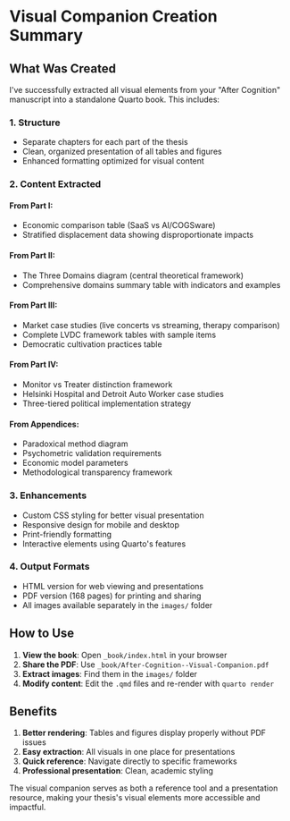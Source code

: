 # Visual Companion Creation Summary

## What Was Created

I've successfully extracted all visual elements from your "After Cognition" manuscript into a standalone Quarto book. This includes:

### 1. **Structure**
- Separate chapters for each part of the thesis
- Clean, organized presentation of all tables and figures
- Enhanced formatting optimized for visual content

### 2. **Content Extracted**

#### From Part I:
- Economic comparison table (SaaS vs AI/COGSware)
- Stratified displacement data showing disproportionate impacts

#### From Part II:
- The Three Domains diagram (central theoretical framework)
- Comprehensive domains summary table with indicators and examples

#### From Part III:
- Market case studies (live concerts vs streaming, therapy comparison)
- Complete LVDC framework tables with sample items
- Democratic cultivation practices table

#### From Part IV:
- Monitor vs Treater distinction framework
- Helsinki Hospital and Detroit Auto Worker case studies
- Three-tiered political implementation strategy

#### From Appendices:
- Paradoxical method diagram
- Psychometric validation requirements
- Economic model parameters
- Methodological transparency framework

### 3. **Enhancements**
- Custom CSS styling for better visual presentation
- Responsive design for mobile and desktop
- Print-friendly formatting
- Interactive elements using Quarto's features

### 4. **Output Formats**
- HTML version for web viewing and presentations
- PDF version (168 pages) for printing and sharing
- All images available separately in the `images/` folder

## How to Use

1. **View the book**: Open `_book/index.html` in your browser
2. **Share the PDF**: Use `_book/After-Cognition--Visual-Companion.pdf`
3. **Extract images**: Find them in the `images/` folder
4. **Modify content**: Edit the `.qmd` files and re-render with `quarto render`

## Benefits

1. **Better rendering**: Tables and figures display properly without PDF issues
2. **Easy extraction**: All visuals in one place for presentations
3. **Quick reference**: Navigate directly to specific frameworks
4. **Professional presentation**: Clean, academic styling

The visual companion serves as both a reference tool and a presentation resource, making your thesis's visual elements more accessible and impactful.